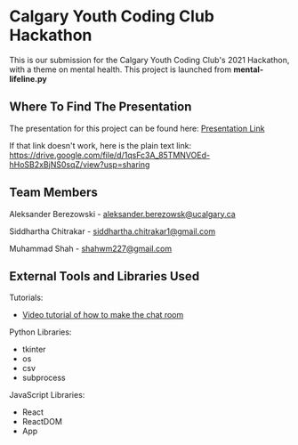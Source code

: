 # Calgary Youth Coding Club Hackathon

This is our submission for the Calgary Youth Coding Club's 2021 Hackathon, with a theme on mental health. This project is launched from **mental-lifeline.py**

## Where To Find The Presentation

The presentation for this project can be found here: [Presentation Link](https://drive.google.com/file/d/1qsFc3A_85TMNVOEd-hHoSB2xBjNS0sqZ/view?usp=sharing)

If that link doesn't work, here is the plain text link: 
https://drive.google.com/file/d/1qsFc3A_85TMNVOEd-hHoSB2xBjNS0sqZ/view?usp=sharing


## Team Members

Aleksander Berezowski - aleksander.berezowsk@ucalgary.ca

Siddhartha Chitrakar - siddhartha.chitrakar1@gmail.com

Muhammad Shah - shahwm227@gmail.com

## External Tools and Libraries Used

Tutorials:
* [Video tutorial of how to make the chat room](https://www.youtube.com/watch?v=jcOKU9f86XE&t=806s)

Python Libraries:
* tkinter
* os
* csv
* subprocess 

JavaScript Libraries:
* React
* ReactDOM
* App
